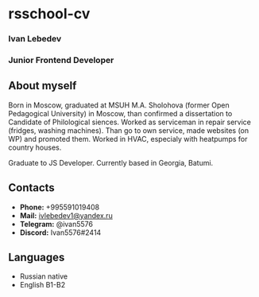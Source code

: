 # rsschool-cv

### Ivan Lebedev

### Junior Frontend Developer

## About myself

Born in Moscow, graduated at MSUH M.A. Sholohova (former Open Pedagogical University) in Moscow, than confirmed a dissertation to Candidate of Philological siences. Worked as serviceman in repair service (fridges, washing machines). Than go to own service, made websites (on WP) and promoted them. Worked in HVAC, especialy with heatpumps for country houses.

Graduate to JS Developer. Currently based in Georgia, Batumi.
## Contacts

* **Phone:** +995591019408
* **Mail:** ivlebedev1@yandex.ru
* **Telegram:** @ivan5576
* **Discord:** Ivan5576#2414

## Languages

* Russian native
* English B1-B2